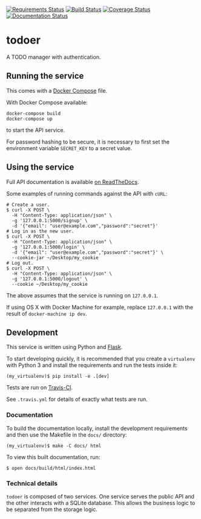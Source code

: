 [![Requirements Status](https://requires.io/github/adamtheturtle/todo/requirements.svg?branch=master)](https://requires.io/github/adamtheturtle/todo/requirements/?branch=master)
[![Build Status](https://travis-ci.org/adamtheturtle/todo.svg?branch=master)](https://travis-ci.org/adamtheturtle/todo)
[![Coverage Status](https://coveralls.io/repos/adamtheturtle/todo/badge.svg?branch=master&service=github)](https://coveralls.io/github/adamtheturtle/todo?branch=master)
[![Documentation Status](https://readthedocs.org/projects/todoer/badge/?version=latest)](http://todoer.readthedocs.org/en/latest/?badge=latest)


# todoer

A TODO manager with authentication.

## Running the service

This comes with a [Docker Compose](https://docs.docker.com/compose/) file.

With Docker Compose available:

```
docker-compose build
docker-compose up
```

to start the API service.

For password hashing to be secure, it is necessary to first set the environment variable `SECRET_KEY` to a secret value.

## Using the service

Full API documentation is available [on ReadTheDocs](http://todoer.readthedocs.io/en/latest/).

Some examples of running commands against the API with ``cURL``:

  ```
  # Create a user.
  $ curl -X POST \
    -H "Content-Type: application/json" \
    -g '127.0.0.1:5000/signup' \
    -d '{"email": "user@example.com","password":"secret"}'
  # Log in as the new user.
  $ curl -X POST \
    -H "Content-Type: application/json" \
    -g '127.0.0.1:5000/login' \
    -d '{"email": "user@example.com","password":"secret"}' \
    --cookie-jar ~/Desktop/my_cookie
  # Log out.
  $ curl -X POST \
    -H "Content-Type: application/json" \
    -g '127.0.0.1:5000/logout' \
    --cookie ~/Desktop/my_cookie
  ```

The above assumes that the service is running on `127.0.0.1`.

If using OS X with Docker Machine for example,
replace `127.0.0.1` with the result of `docker-machine ip dev`.

## Development

This service is written using Python and [Flask](http://flask.pocoo.org).

To start developing quickly, it is recommended that you create a `virtualenv` with Python 3 and install the requirements and run the tests inside it:

```
(my_virtualenv)$ pip install -e .[dev]
```

Tests are run on [Travis-CI](https://travis-ci.org/adamtheturtle/todo).

See `.travis.yml` for details of exactly what tests are run.

### Documentation

To build the documentation locally, install the development requirements and then use the Makefile in the `docs/` directory:

```
(my_virtualenv)$ make -C docs/ html
```

To view this built documentation, run:

```
$ open docs/build/html/index.html
```

### Technical details

`todoer` is composed of two services.
One service serves the public API and the other interacts with a SQLite database.
This allows the business logic to be separated from the storage logic.
